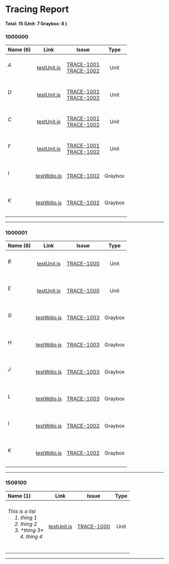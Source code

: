 # Tracing Report 
#### Total: 15 (Unit: 7 Graybox: 8 )


### 1000000

| Name (6) | Link | &nbsp;&nbsp;&nbsp;&nbsp;&nbsp;&nbsp;&nbsp;Issue&nbsp;&nbsp;&nbsp;&nbsp;&nbsp;&nbsp;&nbsp; | Type |
| :--- | :---: | :---: | :---: |
| <h6>*A*</h6> | [testUnit.js](../demos/testUnit.js#L3) | [TRACE-1001](https://jira2.cerner.com/browse/TRACE-1001)<br/>[TRACE-1002](https://jira2.cerner.com/browse/TRACE-1002) | Unit |
| <h6>*D*</h6> | [testUnit.js](../demos/testUnit.js#L3) | [TRACE-1001](https://jira2.cerner.com/browse/TRACE-1001)<br/>[TRACE-1002](https://jira2.cerner.com/browse/TRACE-1002) | Unit |
| <h6>*C*</h6> | [testUnit.js](../demos/testUnit.js#L3) | [TRACE-1001](https://jira2.cerner.com/browse/TRACE-1001)<br/>[TRACE-1002](https://jira2.cerner.com/browse/TRACE-1002) | Unit |
| <h6>*F*</h6> | [testUnit.js](../demos/testUnit.js#L3) | [TRACE-1001](https://jira2.cerner.com/browse/TRACE-1001)<br/>[TRACE-1002](https://jira2.cerner.com/browse/TRACE-1002) | Unit |
| <h6>*I*</h6> | [testWdio.js](../demos/testWdio.js#L18) | [TRACE-1002](https://jira2.cerner.com/browse/TRACE-1002) | Graybox |
| <h6>*K*</h6> | [testWdio.js](../demos/testWdio.js#L18) | [TRACE-1002](https://jira2.cerner.com/browse/TRACE-1002) | Graybox |

<hr/>

### 1000001

| Name (8) | Link | &nbsp;&nbsp;&nbsp;&nbsp;&nbsp;&nbsp;&nbsp;Issue&nbsp;&nbsp;&nbsp;&nbsp;&nbsp;&nbsp;&nbsp; | Type |
| :--- | :---: | :---: | :---: |
| <h6>*B*</h6> | [testUnit.js](../demos/testUnit.js#L15) | [TRACE-1000](https://jira2.cerner.com/browse/TRACE-1000) | Unit |
| <h6>*E*</h6> | [testUnit.js](../demos/testUnit.js#L15) | [TRACE-1000](https://jira2.cerner.com/browse/TRACE-1000) | Unit |
| <h6>*G*</h6> | [testWdio.js](../demos/testWdio.js#L3) | [TRACE-1003](https://jira2.cerner.com/browse/TRACE-1003) | Graybox |
| <h6>*H*</h6> | [testWdio.js](../demos/testWdio.js#L3) | [TRACE-1003](https://jira2.cerner.com/browse/TRACE-1003) | Graybox |
| <h6>*J*</h6> | [testWdio.js](../demos/testWdio.js#L3) | [TRACE-1003](https://jira2.cerner.com/browse/TRACE-1003) | Graybox |
| <h6>*L*</h6> | [testWdio.js](../demos/testWdio.js#L3) | [TRACE-1003](https://jira2.cerner.com/browse/TRACE-1003) | Graybox |
| <h6>*I*</h6> | [testWdio.js](../demos/testWdio.js#L3) | [TRACE-1002](https://jira2.cerner.com/browse/TRACE-1002) | Graybox |
| <h6>*K*</h6> | [testWdio.js](../demos/testWdio.js#L3) | [TRACE-1002](https://jira2.cerner.com/browse/TRACE-1002) | Graybox |

<hr/>

### 1509100

| Name (1) | Link | &nbsp;&nbsp;&nbsp;&nbsp;&nbsp;&nbsp;&nbsp;Issue&nbsp;&nbsp;&nbsp;&nbsp;&nbsp;&nbsp;&nbsp; | Type |
| :--- | :---: | :---: | :---: |
| <h6>*This is a list<br>&nbsp;&nbsp;&nbsp;&nbsp; 1. thing 1<br>&nbsp;&nbsp;&nbsp;&nbsp; 2. thing 2<br>&nbsp;&nbsp;&nbsp;&nbsp; 3. \*thing 3\*<br>&nbsp;&nbsp;&nbsp;&nbsp;&nbsp;&nbsp;&nbsp;&nbsp; 4. thing 4*</h6> | [testUnit.js](../demos/testUnit.js#L15) | [TRACE-1000](https://jira2.cerner.com/browse/TRACE-1000) | Unit |

<hr/>